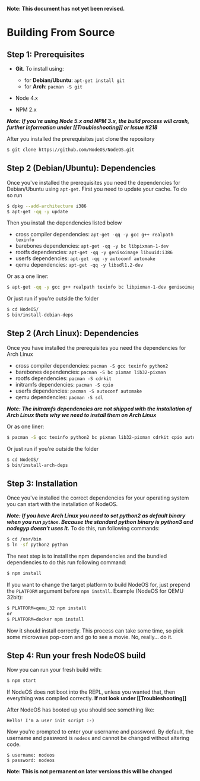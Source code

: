 **Note: This document has not yet been revised.**
# Building From Source

## Step 1: Prerequisites

- **Git**. To install using:

  - for **Debian/Ubuntu**: `apt-get install git`
  - for **Arch**: `pacman -S git`

- Node 4.x
- NPM 2.x

**_Note: If you're using Node 5.x and NPM 3.x, the build process will crash, further Information under [[Troubleshooting]] or Issue #218_**

After you installed the prerequisites just clone the repository

```bash
$ git clone https://github.com/NodeOS/NodeOS.git
```

## Step 2 (Debian/Ubuntu): Dependencies

Once you've installed the prerequisites you need the dependencies for Debian/Ubuntu using `apt-get`. First you need to update your cache. To do so run

```bash
$ dpkg --add-architecture i386
$ apt-get -qq -y update
```

Then you install the dependencies listed below

- cross compiler dependencies: `apt-get -qq -y gcc g++ realpath texinfo`
- barebones dependencies: `apt-get -qq -y bc libpixman-1-dev`
- rootfs dependencies: `apt-get -qq -y genisoimage libuuid:i386`
- userfs dependencies: `apt-get -qq -y autoconf automake`
- qemu dependencies: `apt-get -qq -y libsdl1.2-dev`

Or as a one liner:

```bash
$ apt-get -qq -y gcc g++ realpath texinfo bc libpixman-1-dev genisoimage libuuid:i386 autoconf automake libsdl1.2-dev
```

Or just run if you're outside the folder

```bash
$ cd NodeOS/
$ bin/install-debian-deps
```

## Step 2 (Arch Linux): Dependencies

Once you have installed the prerequisites you need the dependencies for Arch Linux

- cross compiler dependencies: `pacman -S gcc texinfo python2`
- barebones dependencies: `pacman -S bc pixman lib32-pixman`
- rootfs dependencies: `pacman -S cdrkit`
- initramfs dependencies: `pacman -S cpio`
- userfs dependencies: `pacman -S autoconf automake`
- qemu dependencies: `pacman -S sdl`

**_Note: The initramfs dependencies are not shipped with the installation of Arch Linux thats why we need to install them on Arch Linux_**

Or as one liner:

```bash
$ pacman -S gcc texinfo python2 bc pixman lib32-pixman cdrkit cpio autoconf automake sdl
```

Or just run if you're outside the folder

```bash
$ cd NodeOS/
$ bin/install-arch-deps
```

## Step 3: Installation

Once you've installed the correct dependencies for your operating system you can start with the installation of NodeOS.

**_Note: If you have Arch Linux you need to set python2 as default binary when you run `python`. Because the standard python binary is python3 and nodegyp doesn't uses it._** To do this, run following commands:

```bash
$ cd /usr/bin
$ ln -sf python2 python
```

The next step is to install the npm dependencies and the bundled dependencies to do this run following command:

```bash
$ npm install
```

If you want to change the target platform to build NodeOS for, just prepend the `PLATFORM` argument before `npm install`. Example (NodeOS for QEMU 32bit):

```bash
$ PLATFORM=qemu_32 npm install
or
$ PLATFORM=docker npm install
```

Now it should install correctly. This process can take some time, so pick some microwave pop-corn and go to see a movie. No, really... do it.

## Step 4: Run your fresh NodeOS build

Now you can run your fresh build with:

```bash
$ npm start
```

If NodeOS does not boot into the REPL, unless you wanted that, then everything was compiled correctly. **If not look under [[Troubleshooting]]**

After NodeOS has booted up you should see something like:

```
Hello! I'm a user init script :-)
```

Now you're prompted to enter your username and password. By default, the username and password is `nodeos` and cannot be changed without altering code.

```
$ username: nodeos
$ password: nodeos
```

**Note: This is not permanent on later versions this will be changed**
